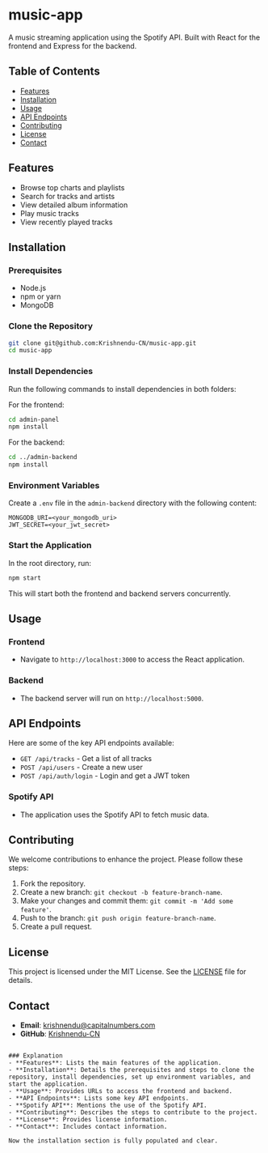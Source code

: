 # music-app

A music streaming application using the Spotify API. Built with React for the frontend and Express for the backend.


## Table of Contents
- [Features](#features)
- [Installation](#installation)
- [Usage](#usage)
- [API Endpoints](#api-endpoints)
- [Contributing](#contributing)
- [License](#license)
- [Contact](#contact)

## Features
- Browse top charts and playlists
- Search for tracks and artists
- View detailed album information
- Play music tracks
- View recently played tracks

## Installation

### Prerequisites
- Node.js
- npm or yarn
- MongoDB

### Clone the Repository
```bash
git clone git@github.com:Krishnendu-CN/music-app.git
cd music-app
```

### Install Dependencies
Run the following commands to install dependencies in both folders:

For the frontend:
```bash
cd admin-panel
npm install
```

For the backend:
```bash
cd ../admin-backend
npm install
```

### Environment Variables
Create a `.env` file in the `admin-backend` directory with the following content:
```plaintext
MONGODB_URI=<your_mongodb_uri>
JWT_SECRET=<your_jwt_secret>
```

### Start the Application
In the root directory, run:
```bash
npm start
```
This will start both the frontend and backend servers concurrently.

## Usage

### Frontend
- Navigate to `http://localhost:3000` to access the React application.

### Backend
- The backend server will run on `http://localhost:5000`.

## API Endpoints
Here are some of the key API endpoints available:

- `GET /api/tracks` - Get a list of all tracks
- `POST /api/users` - Create a new user
- `POST /api/auth/login` - Login and get a JWT token

### Spotify API
- The application uses the Spotify API to fetch music data.

## Contributing
We welcome contributions to enhance the project. Please follow these steps:

1. Fork the repository.
2. Create a new branch: `git checkout -b feature-branch-name`.
3. Make your changes and commit them: `git commit -m 'Add some feature'`.
4. Push to the branch: `git push origin feature-branch-name`.
5. Create a pull request.

## License
This project is licensed under the MIT License. See the [LICENSE](LICENSE) file for details.

## Contact
- **Email**: [krishnendu@capitalnumbers.com](mailto:krishnendu@capitalnumbers.com)
- **GitHub**: [Krishnendu-CN](https://github.com/Krishnendu-CN)
```

### Explanation
- **Features**: Lists the main features of the application.
- **Installation**: Details the prerequisites and steps to clone the repository, install dependencies, set up environment variables, and start the application.
- **Usage**: Provides URLs to access the frontend and backend.
- **API Endpoints**: Lists some key API endpoints.
- **Spotify API**: Mentions the use of the Spotify API.
- **Contributing**: Describes the steps to contribute to the project.
- **License**: Provides license information.
- **Contact**: Includes contact information.

Now the installation section is fully populated and clear.
